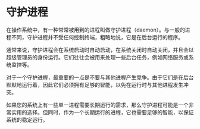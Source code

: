 # 守护进程
在操作系统中，有一种常常被用到的进程叫做守护进程（daemon）。与一般的进程不同，守护进程并不受任何控制终端，粗略地说，它是在后台运行的程序。

通常来说，守护进程会在系统启动时自动启动，在系统关闭时自动关闭，并且会以超级管理员的身份运行。它们往往会被用来处理一些后台任务，例如网络服务或系统监控等。

对于一个守护进程，最重要的一点是不要与其他进程产生竞争。由于它们是在后台默默地运行着，因此它们必须拥有足够的智能，以免在运行时与其他进程发生冲突。

如果您的系统上有一些单一进程需要长期运行的需求，那么守护进程可能是一个非常实用的选择。但同时，作为一个长期运行的进程，它也需要足够的智能，以保证系统的稳定运行。